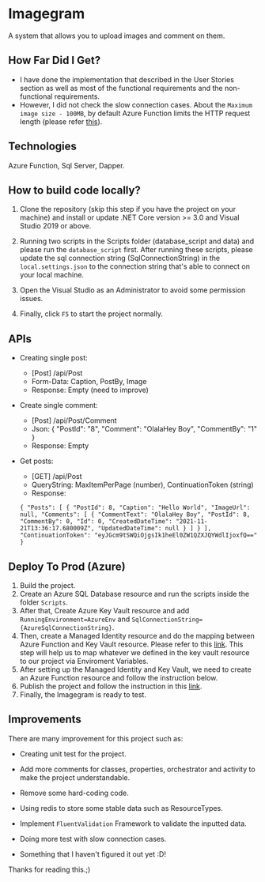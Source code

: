 # Imagegram
A system that allows you to upload images and comment on them.

## How Far Did I Get?
- I have done the implementation that described in the User Stories section as well as most of the functional requirements and the non-functional requirements.
- However, I did not check the slow connection cases. About the `Maximum image size - 100MB`, by default Azure Function limits the HTTP request length (please refer [this](https://docs.microsoft.com/en-us/azure/azure-functions/functions-bindings-http-webhook-trigger?tabs=csharp#limits)).

## Technologies
Azure Function, Sql Server, Dapper.

## How to build code locally?

  1. Clone the repository (skip this step if you have the project on your machine) and install or update .NET Core version >= 3.0 and Visual Studio 2019 or above.
  
  2. Running two scripts in the Scripts folder (database_script and data) and please run the `database_script` first. After running these scripts, please update the sql connection string (SqlConnectionString) in the `local.settings.json` to the connection string that's able to connect on your local machine.
  
  3. Open the Visual Studio as an Administrator to avoid some permission issues.

  4. Finally, click `F5` to start the project normally.

## APIs
  - Creating single post:
    + [Post] /api/Post
    + Form-Data: Caption, PostBy, Image
    + Response: Empty (need to improve)
    
  - Create single comment:
    + [Post] /api/Post/Comment
    + Json: { "PostId": "8", "Comment": "OlalaHey Boy", "CommentBy": "1" }
    + Response: Empty
    
  - Get posts:
    + [GET] /api/Post
    + QueryString: MaxItemPerPage (number), ContinuationToken (string)
    + Response: 
    ```
    { "Posts": [ { "PostId": 8, "Caption": "Hello World", "ImageUrl": null, "Comments": [ { "CommentText": "OlalaHey Boy", "PostId": 8, "CommentBy": 0, "Id": 0, "CreatedDateTime": "2021-11-21T13:36:17.680009Z", "UpdatedDateTime": null } ] } ], "ContinuationToken": "eyJGcm9tSWQiOjgsIk1heEl0ZW1QZXJQYWdlIjoxfQ==" }
    ```
## Deploy To Prod (Azure)
  1. Build the project.
  3. Create an Azure SQL Database resource and run the scripts inside the folder `Scripts`. 
  4. After that, Create Azure Key Vault resource and add `RunningEnvironment=AzureEnv` and `SqlConnectionString={AzureSqlConnectionString}`.
  5. Then, create a Managed Identity resource and do the mapping between Azure Function and Key Vault resource. Please refer to this [link](https://daniel-krzyczkowski.github.io/Integrate-Key-Vault-Secrets-With-Azure-Functions/). This step will help us to map whatever we defined in the key vault resource to our project via Enviroment Variables.
  6. After setting up the Managed Identity and Key Vault, we need to create an Azure Function resource and follow the instruction below.
  7. Publish the project and follow the instruction in this [link](https://docs.microsoft.com/en-us/azure/azure-functions/functions-develop-vs?tabs=in-process#publish-to-azure).
  8. Finally, the Imagegram is ready to test.

## Improvements
There are many improvement for this project such as:

+ Creating unit test for the project.

+ Add more comments for classes, properties, orchestrator and activity to make the project understandable.

+ Remove some hard-coding code.

+ Using redis to store some stable data such as ResourceTypes.

+ Implement `FluentValidation` Framework to validate the inputted data. 

+ Doing more test with slow connection cases. 

+ Something that I haven't figured it out yet :D!

Thanks for reading this.;)
